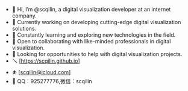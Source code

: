 <!--
**scqilin/scqilin** is a ✨ _special_ ✨ repository because its `README.md` (this file) appears on your GitHub profile.
-->
- 👋 Hi, I’m @scqilin, a digital visualization developer at an internet company.
- 🔭 Currently working on developing cutting-edge digital visualization solutions.
- 🌱 Constantly learning and exploring new technologies in the field.
- 👯 Open to collaborating with like-minded professionals in digital visualization.
- 🤔 Looking for opportunities to help with digital visualization projects.
- 🪛 [https://scqilin.github.io]
- ⛹️ [scqilin@icloud.com]
- 🛵 QQ：925277776,微信：scqilin

